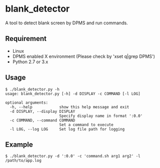 # blank_detector

A tool to detect blank screen by DPMS and run commands.

## Requirement

- Linux
- DPMS enabled X environment (Please check by 'xset q|grep DPMS')
- Python 2.7 or 3.x

## Usage

```
$ ./blank_detector.py -h
usage: blank_detector.py [-h] -d DISPLAY -c COMMAND [-l LOG]

optional arguments:
  -h, --help            show this help message and exit
  -d DISPLAY, --display DISPLAY
                        Specify display name in format ':0.0'
  -c COMMAND, --command COMMAND
                        Set a command to execute
  -l LOG, --log LOG     Set log file path for logging
```

## Example

```
$ ./blank_detector.py -d ':0.0' -c 'command.sh arg1 arg2' -l /path/to/app.log
```
